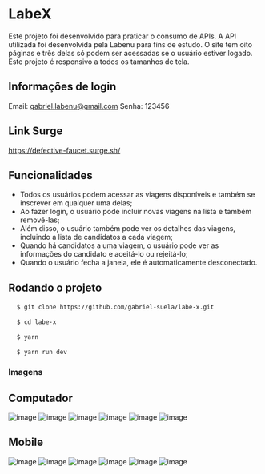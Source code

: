 
# LabeX
Este projeto foi desenvolvido para praticar o consumo de APIs. A API utilizada foi desenvolvida pela Labenu para fins de estudo. O site tem oito páginas e três delas só podem ser acessadas se o usuário estiver logado. Este projeto é responsivo a todos os tamanhos de tela.

## Informações de login
Email: gabriel.labenu@gmail.com
Senha: 123456


## Link Surge 
https://defective-faucet.surge.sh/

## Funcionalidades
* Todos os usuários podem acessar as viagens disponíveis e também se inscrever em qualquer uma delas;
* Ao fazer login, o usuário pode incluir novas viagens na lista e também removê-las;
* Além disso, o usuário também pode ver os detalhes das viagens, incluindo a lista de candidatos a cada viagem;
* Quando há candidatos a uma viagem, o usuário pode ver as informações do candidato e aceitá-lo ou rejeitá-lo;
* Quando o usuário fecha a janela, ele é automaticamente desconectado.

## Rodando o projeto
<pre>
  <code>$ git clone https://github.com/gabriel-suela/labe-x.git</code>
</pre>

<pre>
  <code>$ cd labe-x</code>
</pre>

<pre>
  <code>$ yarn </code>
</pre>

<pre>
  <code>$ yarn run dev </code>
</pre>

### Imagens

## Computador
![image](https://user-images.githubusercontent.com/96388423/187008494-476023a3-a7db-4bb9-8b29-f769e87b6a0b.png)
![image](https://user-images.githubusercontent.com/96388423/187008523-2ce35af6-7579-474d-a923-e0841b411a4e.png)
![image](https://user-images.githubusercontent.com/96388423/187008533-16f5cec8-ec53-4b5e-b837-3c074fcb687c.png)
![image](https://user-images.githubusercontent.com/96388423/187008551-48ffa48d-4da6-4c0a-86be-3b791a77c720.png)
![image](https://user-images.githubusercontent.com/96388423/187008566-a029a210-ec35-48a0-883f-a4871be8ec43.png)
![image](https://user-images.githubusercontent.com/96388423/187008586-cdcd5fbf-b793-44f0-be98-c172dfa4efc9.png)


## Mobile

![image](https://user-images.githubusercontent.com/96388423/187008600-26bad4d9-eccd-416c-881d-3df9b8badfc7.png)
![image](https://user-images.githubusercontent.com/96388423/187008614-fcca27aa-eace-436a-ba59-3778b5d1974b.png)
![image](https://user-images.githubusercontent.com/96388423/187008622-da12043a-82c0-46dd-8620-6a73ef20200c.png)
![image](https://user-images.githubusercontent.com/96388423/187008635-a6cf50cc-47a5-4824-96a0-5337fe9e76ec.png)
![image](https://user-images.githubusercontent.com/96388423/187008642-6bff2597-0fdc-4d0f-a031-e9a20468acd5.png)
![image](https://user-images.githubusercontent.com/96388423/187008655-8d76467c-a8f2-4816-a1f9-3753925b4000.png)




